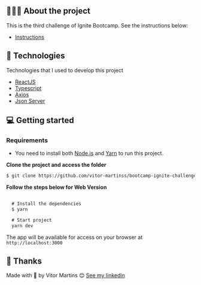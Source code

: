 ## 💇🏻‍♂️ About the project

This is the third challenge of Ignite Bootcamp.
See the instructions below:
- [Instructions](https://www.notion.so/Desafio-01-Criando-um-hook-de-carrinho-de-compras-5769216778794019a83f544e79167b12)

## 🚀 Technologies

Technologies that I used to develop this project

- [ReactJS](https://reactjs.org/)
- [Typescript](https://www.typescriptlang.org/)
- [Axios](https://axios-http.com/)
- [Json Server](https://github.com/typicode/json-server)

## 💻 Getting started


### Requirements

- You need to install both [Node.js](https://nodejs.org/en/download/) and [Yarn](https://yarnpkg.com/) to run this project.

**Clone the project and access the folder**

```bash
$ git clone https://github.com/vitor-martinss/bootcamp-ignite-challenge-03
```

**Follow the steps below for Web Version**

```js
  
  # Install the dependencies
  $ yarn

  # Start project
  yarn dev
```
The app will be available for access on your browser at `http://localhost:3000`


## 📝 Thanks

Made with 💜 by Vitor Martins 😊 [See my linkedin](https://www.linkedin.com/in/vitor-martinss/)